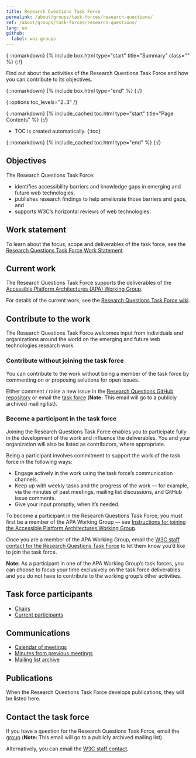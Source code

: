 ```yaml
---
title: Research Questions Task Force
permalink: /about/groups/task-forces/research-questions/
ref: /about/groups/task-forces/research-questions/
lang: en
github:
  label: wai-groups
---
```


{::nomarkdown}
{% include box.html type="start" title="Summary" class="" %}
{:/}

Find out about the activities of the Research Questions Task Force and how you can contribute to its objectives.

{::nomarkdown}
{% include box.html type="end" %}
{:/}

{::options toc_levels="2..3" /}

{::nomarkdown}
{% include_cached toc.html type="start" title="Page Contents" %}
{:/}

-   TOC is created automatically.
{:toc}

{::nomarkdown}
{% include_cached toc.html type="end" %}
{:/}

## Objectives

The Research Questions Task Force:

- identifies accessibility barriers and knowledge gaps in emerging and future web technologies,
- publishes research findings to help ameliorate those barriers and gaps, and
- supports W3C’s horizontal reviews of web technologies.

## Work statement

To learn about the focus, scope and deliverables of the task force, see the [Research Questions Task Force Work Statement](/about/groups/task-forces/research-questions/work-statement/).

## Current work

The Research Questions Task Force supports the deliverables of the [Accessible Platform Architectures (APA) Working Group](/about/groups/apawg/).

For details of the current work, see the [Research Questions Task Force wiki](https://www.w3.org/WAI/APA/task-forces/research-questions/wiki/Main_Page).

## Contribute to the work

The Research Questions Task Force welcomes input from individuals and organizations around the world on the emerging and future web technologies research work.

### Contribute without joining the task force

You can contribute to the work without being a member of the task force by commenting on or proposing solutions for open issues.

Either comment / raise a new issue in the [Research Questions GitHub repository](https://github.com/w3c/rqtf/issues) or email the [task force](mailto:public-rqtf@w3.org) (**Note:** This email will go to a publicly archived mailing list).

### Become a participant in the task force

Joining the Research Questions Task Force enables you to participate fully in the development of the work and influence the deliverables. You and your organization will also be listed as contributors, where appropriate.

Being a participant involves commitment to support the work of the task force in the following ways:

* Engage actively in the work using the task force’s communication channels.
* Keep up with weekly tasks and the progress of the work &mdash; for example, via the minutes of past meetings, mailing list discussions, and GitHub issue comments.
* Give your input promptly, when it’s needed.

To become a participant in the Research Questions Task Force, you must first be a member of the APA Working Group &mdash; see [Instructions for joining the Accessible Platform Architectures Working Group](https://www.w3.org/groups/wg/apa/instructions/).

Once you are a member of the APA Working Group, email the [W3C staff contact for the Research Questions Task Force](https://www.w3.org/groups/tf/rqtf/participants/#staff) to let them know you’d like to join the task force.

**Note:** As a participant in one of the APA Working Group’s task forces, you can choose to focus your time exclusively on the task force deliverables and you do not have to contribute to the working group’s other activities.

## Task force participants

* [Chairs](https://www.w3.org/groups/tf/rqtf/participants/#chairs)
* [Current participants](https://www.w3.org/groups/tf/rqtf/participants/#participants)

## Communications

* [Calendar of meetings](https://www.w3.org/groups/tf/rqtf/calendar/)
* [Minutes from previous meetings](/about/groups/task-forces/research-questions/minutes/)
* [Mailing list archive](https://lists.w3.org/Archives/Public/public-rqtf/)

## Publications

When the Research Questions Task Force develops publications, they will be listed here.

## Contact the task force

If you have a question for the Research Questions Task Force, email the [group](mailto:public-rqtf@w3.org) (**Note:** This email will go to a publicly archived mailing list).

Alternatively, you can email the [W3C staff contact](https://www.w3.org/groups/tf/rqtf/participants/#staff).

